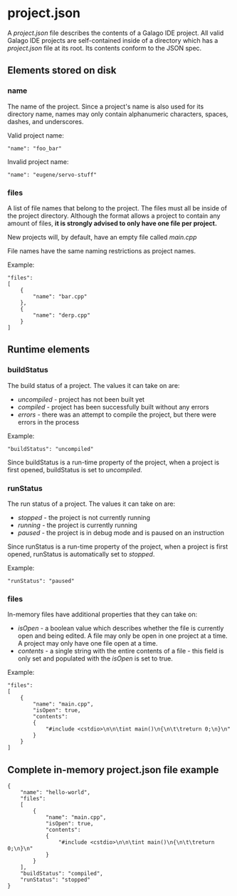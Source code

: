 # project.json

A *project.json* file describes the contents of a Galago IDE project. All valid Galago IDE projects are self-contained inside of a directory which has a *project.json* file at its root. Its contents conform to the JSON spec.

## Elements stored on disk

### name

The name of the project. Since a project's name is also used for its directory name, names may only contain alphanumeric characters, spaces, dashes, and underscores.

Valid project name:
	
	"name": "foo_bar"
	
Invalid project name:
	
	"name": "eugene/servo-stuff"
	
### files

A list of file names that belong to the project. The files must all be inside of the project directory. Although the format allows a project to contain any amount of files, **it is strongly advised to only have one file per project.**

New projects will, by default, have an empty file called *main.cpp*

File names have the same naming restrictions as project names.

Example:
	
	"files":
	[
		{
			"name": "bar.cpp"
		},
		{
			"name": "derp.cpp"
		}
	]

## Runtime elements
	
### buildStatus

The build status of a project. The values it can take on are:

- *uncompiled* - project has not been built yet
- *compiled* - project has been successfully built without any errors
- *errors* - there was an attempt to compile the project, but there were errors in the process

Example:

	"buildStatus": "uncompiled"
	
Since buildStatus is a run-time property of the project, when a project is first opened, buildStatus is set to *uncompiled*.
	
### runStatus

The run status of a project. The values it can take on are:

- *stopped* - the project is not currently running
- *running* - the project is currently running
- *paused* - the project is in debug mode and is paused on an instruction

Since runStatus is a run-time property of the project, when a project is first opened, runStatus is automatically set to *stopped*.


Example:
	
	"runStatus": "paused"
	
### files

In-memory files have additional properties that they can take on:

- *isOpen* - a boolean value which describes whether the file is currently open and being edited. A file may only be open in one project at a time. A project may only have one file open at a time.
- *contents* - a single string with the entire contents of a file - this field is only set and populated with the *isOpen* is set to true.

Example:

	"files":
	[
		{
			"name": "main.cpp",
			"isOpen": true,
			"contents":
			{
				"#include <cstdio>\n\n\tint main()\n{\n\t\treturn 0;\n}\n"
			}
		}
	]
	
## Complete in-memory project.json file example

	{
		"name": "hello-world",
		"files":
		[
			{
				"name": "main.cpp",
				"isOpen": true,
				"contents":
				{
					"#include <cstdio>\n\n\tint main()\n{\n\t\treturn 0;\n}\n"
				}				
			}
		],
		"buildStatus": "compiled",
		"runStatus": "stopped"
	}